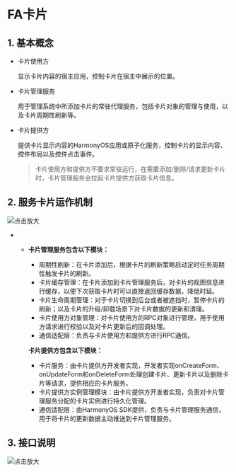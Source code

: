 # FA卡片

## 1. 基本概念

- 卡片使用方

  显示卡片内容的宿主应用，控制卡片在宿主中展示的位置。

- 卡片管理服务

  用于管理系统中所添加卡片的常驻代理服务，包括卡片对象的管理与使用，以及卡片周期性刷新等。

- 卡片提供方

  提供卡片显示内容的HarmonyOS应用或原子化服务，控制卡片的显示内容、控件布局以及控件点击事件。

  > 卡片使用方和提供方不要求常驻运行，在需要添加/删除/请求更新卡片时，卡片管理服务会拉起卡片提供方获取卡片信息。

## 2. 服务卡片运作机制

![点击放大](https://alliance-communityfile-drcn.dbankcdn.com/FileServer/getFile/cmtyPub/011/111/111/0000000000011111111.20210702111859.85076227145362969263053337109121:50520704022932:2800:CB9F3AEB0D938C6E50C1FCAF50E1ECE66A6B8AF7843C598B4D7F65F2C2CB127F.png?needInitFileName=true?needInitFileName=true)

- - **卡片管理服务包含以下模块：**

    - 周期性刷新：在卡片添加后，根据卡片的刷新策略启动定时任务周期性触发卡片的刷新。
    - 卡片缓存管理：在卡片添加到卡片管理服务后，对卡片的视图信息进行缓存，以便下次获取卡片时可以直接返回缓存数据，降低时延。
    - 卡片生命周期管理：对于卡片切换到后台或者被遮挡时，暂停卡片的刷新；以及卡片的升级/卸载场景下对卡片数据的更新和清理。
    - 卡片使用方对象管理：对卡片使用方的RPC对象进行管理，用于使用方请求进行校验以及对卡片更新后的回调处理。
    - 通信适配层：负责与卡片使用方和提供方进行RPC通信。

    **卡片提供方包含以下模块：**

    - 卡片服务：由卡片提供方开发者实现，开发者实现onCreateForm、onUpdateForm和onDeleteForm处理创建卡片、更新卡片以及删除卡片等请求，提供相应的卡片服务。
    - 卡片提供方实例管理模块：由卡片提供方开发者实现，负责对卡片管理服务分配的卡片实例进行持久化管理。
    - 通信适配层：由HarmonyOS SDK提供，负责与卡片管理服务通信，用于将卡片的更新数据主动推送到卡片管理服务。

## 3. 接口说明

![点击放大](https://alliance-communityfile-drcn.dbankcdn.com/FileServer/getFile/cmtyPub/011/111/111/0000000000011111111.20210702111859.92582264611953438954536903230711:50520704022932:2800:50753D57716EF9EA207328DFC2A555B426888E44696BB82812C927802114E23D.png?needInitFileName=true?needInitFileName=true)